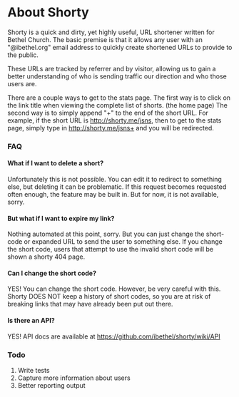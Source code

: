 # About Shorty

Shorty is a quick and dirty, yet highly useful, URL shortener written for Bethel Church.  The basic premise is that it allows
any user with an "@ibethel.org" email address to quickly create shortened URLs to provide to the public.

These URLs are tracked by referrer and by visitor, allowing us to gain a better understanding of who is sending traffic our
direction and who those users are.

There are a couple ways to get to the stats page.  The first way is to click on the link title when viewing the complete list of shorts. (the home page)
The second way is to simply append "+" to the end of the short URL.  For example, if the short URL is http://shorty.me/jsns, then to get to the
stats page, simply type in http://shorty.me/jsns+ and you will be redirected.


### FAQ

#### What if I want to delete a short?
Unfortunately this is not possible.  You can edit it to redirect to something else, but deleting it can be problematic.  If this request becomes
requested often enough, the feature may be built in.  But for now, it is not available, sorry.


#### But what if I want to expire my link?
Nothing automated at this point, sorry.  But you can just change the short-code or expanded URL to send the user to something else.  If
you change the short code, users that attempt to use the invalid short code will be shown a shorty 404 page.


#### Can I change the short code?
YES!  You can change the short code.  However, be very careful with this.  Shorty DOES NOT keep a history of short codes, so you are at risk
of breaking links that may have already been put out there.

#### Is there an API?
YES!  API docs are available at <https://github.com/ibethel/shorty/wiki/API>

### Todo
1. Write tests
2. Capture more information about users
3. Better reporting output